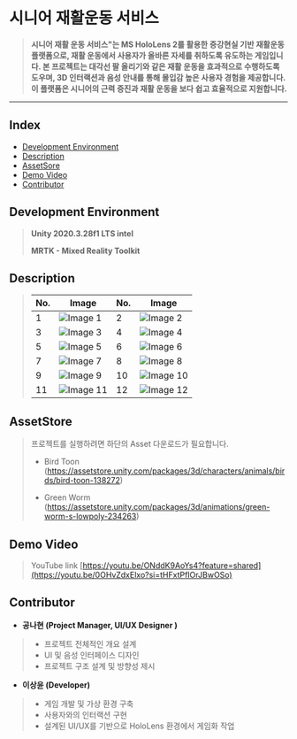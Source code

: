 # 시니어 재활운동 서비스

> **시니어 재활 운동 서비스"는 MS HoloLens 2를 활용한 증강현실 기반 재활운동 플랫폼으로, 재활 운동에서 사용자가 올바른 자세를 취하도록 유도하는 게임입니다. 본 프로젝트는 대각선 팔 올리기와 같은 재활 운동을 효과적으로 수행하도록 도우며, 3D 인터랙션과 음성 안내를 통해 몰입감 높은 사용자 경험을 제공합니다. 이 플랫폼은 시니어의 근력 증진과 재활 운동을 보다 쉽고 효율적으로 지원합니다.**
---
## Index
  - [Development Environment](#Development-Environment)
  - [Description](#Description)
  - [AssetSore](#AssetStore)
  - [Demo Video](#Demo-Video)
  - [Contributor](#Contributor)

## Development Environment

> **Unity 2020.3.28f1 LTS intel**
> 
> **MRTK - Mixed Reality Toolkit**

## Description

> | No. | Image | No. | Image |
> |------|--------|------|--------|
> | 1    | ![Image 1](https://i.imgur.com/aH1TNYW.jpg) | 2    | ![Image 2](https://i.imgur.com/eLxJdNL.jpg) |
> | 3    | ![Image 3](https://i.imgur.com/PiEnM2c.jpg) | 4    | ![Image 4](https://i.imgur.com/kurFwOt.jpg) |
> | 5    | ![Image 5](https://i.imgur.com/6NJAOX8.jpg) | 6    | ![Image 6](https://i.imgur.com/ezqsNXK.jpg) |
> | 7    | ![Image 7](https://i.imgur.com/f20I0kk.jpg) | 8    | ![Image 8](https://i.imgur.com/HAR9q9t.jpg) |
> | 9    | ![Image 9](https://i.imgur.com/8kpibu0.jpg) | 10   | ![Image 10](https://i.imgur.com/szKVes3.jpg)|
> | 11   | ![Image 11](https://i.imgur.com/9DZuniE.jpg)| 12   | ![Image 12](https://i.imgur.com/ZHR4O58.jpg)|

## AssetStore

> 프로젝트를 실행하려면 하단의 Asset 다운로드가 필요합니다.
> - Bird Toon
>   (https://assetstore.unity.com/packages/3d/characters/animals/birds/bird-toon-138272)
> 
> - Green Worm
>   (https://assetstore.unity.com/packages/3d/animations/green-worm-s-lowpoly-234263)

## Demo Video

> YouTube link
> [https://youtu.be/ONddK9AoYs4?feature=shared](https://youtu.be/0OHvZdxElxo?si=tHFxtPfIOrJBwOSo)

## Contributor
- **공나현 (Project Manager, UI/UX Designer  )**  
>  - 프로젝트 전체적인 개요 설계  
>  - UI 및 음성 인터페이스 디자인  
>  - 프로젝트 구조 설계 및 방향성 제시  

- **이상윤 (Developer)**  
>  - 게임 개발 및 가상 환경 구축  
>  - 사용자와의 인터랙션 구현  
>  - 설계된 UI/UX를 기반으로 HoloLens 환경에서 게임화 작업
